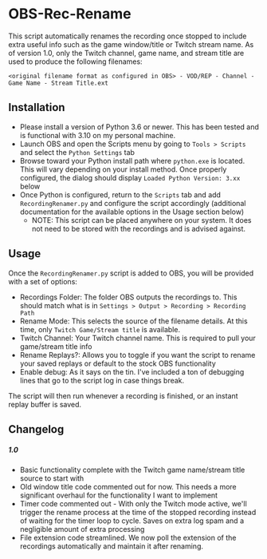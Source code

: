 # OBS-Rec-Rename

This script automatically renames the recording once stopped to include extra useful info such as the game window/title or Twitch stream name. As of version 1.0, only the Twitch channel, game name, and stream title are used to produce the following filenames:

`<original filename format as configured in OBS> - VOD/REP - Channel - Game Name - Stream Title.ext`

## Installation

* Please install a version of Python 3.6 or newer. This has been tested and is functional with 3.10 on my personal machine.
* Launch OBS and open the Scripts menu by going to `Tools > Scripts` and select the `Python Settings` tab
* Browse toward your Python install path where `python.exe` is located. This will vary depending on your install method. Once properly configured, the dialog should display `Loaded Python Version: 3.xx` below
* Once Python is configured, return to the `Scripts` tab and add `RecordingRenamer.py` and configure the script accordingly (additional documentation for the available options in the Usage section below)
  * NOTE: This script can be placed anywhere on your system. It does not need to be stored with the recordings and is advised against.

## Usage

Once the `RecordingRenamer.py` script is added to OBS, you will be provided with a set of options:

- Recordings Folder: The folder OBS outputs the recordings to. This should match what is in `Settings > Output > Recording > Recording Path`
- Rename Mode: This selects the source of the filename details. At this time, only `Twitch Game/Stream title` is available.
- Twitch Channel: Your Twitch channel name. This is required to pull your game/stream title info
- Rename Replays?: Allows you to toggle if you want the script to rename your saved replays or default to the stock OBS functionality
- Enable debug: As it says on the tin. I've included a ton of debugging lines that go to the script log in case things break.

The script will then run whenever a recording is finished, or an instant replay buffer is saved.

## Changelog

##### 1.0

* Basic functionality complete with the Twitch game name/stream title source to start with
* Old window title code commented out for now. This needs a more significant overhaul for the functionality I want to implement
* Timer code commented out - With only the Twitch mode active, we'll trigger the rename process at the time of the stopped recording instead of waiting for the timer loop to cycle. Saves on extra log spam and a negligible amount of extra processing
* File extension code streamlined. We now poll the extension of the recordings automatically and maintain it after renaming.
